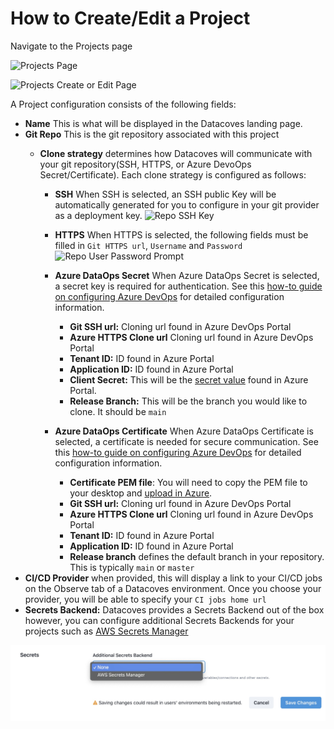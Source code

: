 # How to Create/Edit a Project
Navigate to the Projects page

![Projects Page](./assets/menu_projects.gif)

![Projects Create or Edit Page](./assets/projects_editnew_page.png)

A Project configuration consists of the following fields:

- **Name** This is what will be displayed in the Datacoves landing page.
- **Git Repo** This is the git repository associated with this project
  - **Clone strategy** determines how Datacoves will communicate with your git repository(SSH, HTTPS, or Azure DevoOps Secret/Certificate). Each clone strategy is configured as follows:
  
    - **SSH** When SSH is selected, an SSH public Key will be automatically generated for you to configure in your git provider as a deployment key.
      ![Repo SSH Key](./assets/projects_ssh_key.png)

    - **HTTPS** When HTTPS is selected, the following fields must be filled in `Git HTTPS url`, `Username` and `Password`
      ![Repo User Password Prompt](./assets/projects_https_data.png)

    -  **Azure DataOps Secret** When Azure DataOps Secret is selected, a secret key is required for authentication. See this [how-to guide on configuring Azure DevOps](how-tos/datacoves/how_to_configure_azure_DevOps.md) for detailed configuration information.
       -  **Git SSH url:** Cloning url found in Azure DevOps Portal
       -  **Azure HTTPS Clone url** Cloning url found in Azure DevOps Portal
       -  **Tenant ID:** ID found in Azure Portal
       -  **Application ID:** ID found in Azure Portal
       -  **Client Secret:** This will be the [secret value](how-tos/datacoves/how_to_configure_azure_DevOps.md#secret-based-authentication) found in Azure Portal.
       -  **Release Branch:** This will be the branch you would like to clone. It should be `main`
    
    -  **Azure DataOps Certificate** When Azure DataOps Certificate is selected, a certificate is needed for secure communication. See this [how-to guide on configuring Azure DevOps](how-tos/datacoves/how_to_configure_azure_DevOps.md) for detailed configuration information.
       -  **Certificate PEM file**: You will need to copy the PEM file to your desktop and [upload in Azure](how-tos/datacoves/how_to_configure_azure_DevOps.md#certificate-based-authentication).
       -  **Git SSH url:** Cloning url found in Azure DevOps Portal
       -  **Azure HTTPS Clone url** Cloning url found in Azure DevOps Portal
       -  **Tenant ID:** ID found in Azure Portal
       -  **Application ID:** ID found in Azure Portal
       - **Release branch** defines the default branch in your repository. This is typically `main` or `master`
- **CI/CD Provider** when provided, this will display a link to your CI/CD jobs on the Observe tab of a Datacoves environment. Once you choose your provider, you will be able to specify your `CI jobs home url`
- **Secrets Backend:** Datacoves provides a Secrets Backend out of the box however, you can configure additional Secrets Backends for your projects such as [AWS Secrets Manager](/how-tos/datacoves/how_to_configure_aws_secrets_manager.md)
  
![Project Secrets Backend](assets/edit_project_secrets_backend.jpg)